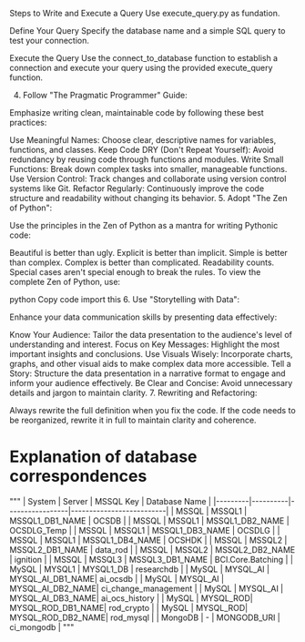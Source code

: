 Steps to Write and Execute a Query
Use execute_query.py as fundation.

Define Your Query
Specify the database name and a simple SQL query to test your connection.

Execute the Query
Use the connect_to_database function to establish a connection and execute your query using the provided execute_query function.

4. Follow "The Pragmatic Programmer" Guide:

Emphasize writing clean, maintainable code by following these best practices:

Use Meaningful Names: Choose clear, descriptive names for variables, functions, and classes.
Keep Code DRY (Don't Repeat Yourself): Avoid redundancy by reusing code through functions and modules.
Write Small Functions: Break down complex tasks into smaller, manageable functions.
Use Version Control: Track changes and collaborate using version control systems like Git.
Refactor Regularly: Continuously improve the code structure and readability without changing its behavior.
5. Adopt "The Zen of Python":

Use the principles in the Zen of Python as a mantra for writing Pythonic code:

Beautiful is better than ugly.
Explicit is better than implicit.
Simple is better than complex.
Complex is better than complicated.
Readability counts.
Special cases aren't special enough to break the rules.
To view the complete Zen of Python, use:

python
Copy code
import this
6. Use "Storytelling with Data":

Enhance your data communication skills by presenting data effectively:

Know Your Audience: Tailor the data presentation to the audience's level of understanding and interest.
Focus on Key Messages: Highlight the most important insights and conclusions.
Use Visuals Wisely: Incorporate charts, graphs, and other visual aids to make complex data more accessible.
Tell a Story: Structure the data presentation in a narrative format to engage and inform your audience effectively.
Be Clear and Concise: Avoid unnecessary details and jargon to maintain clarity.
7. Rewriting and Refactoring:

Always rewrite the full definition when you fix the code. If the code needs to be reorganized, rewrite it in full to maintain clarity and coherence.


# Explanation of database correspondences

"""
| System  | Server   | MSSQL Key       | Database Name            |
|---------|----------|-----------------|--------------------------|
| MSSQL   | MSSQL1   | MSSQL1_DB1_NAME | OCSDB                    |
| MSSQL   | MSSQL1   | MSSQL1_DB2_NAME | OCSDLG_Temp              |
| MSSQL   | MSSQL1   | MSSQL1_DB3_NAME | OCSDLG                   |
| MSSQL   | MSSQL1   | MSSQL1_DB4_NAME | OCSHDK                   |
| MSSQL   | MSSQL2   | MSSQL2_DB1_NAME | data_rod                 |
| MSSQL   | MSSQL2   | MSSQL2_DB2_NAME | ignition                 |
| MSSQL   | MSSQL3   | MSSQL3_DB1_NAME | BCI.Core.Batching        |
| MySQL   | MYSQL1   | MYSQL1_DB       | researchdb               |
| MySQL   | MYSQL_AI | MYSQL_AI_DB1_NAME| ai_ocsdb                 |
| MySQL   | MYSQL_AI | MYSQL_AI_DB2_NAME| ci_change_management     |
| MySQL   | MYSQL_AI | MYSQL_AI_DB3_NAME| ai_ocs_history           |
| MySQL   | MYSQL_ROD| MYSQL_ROD_DB1_NAME| rod_crypto               |
| MySQL   | MYSQL_ROD| MYSQL_ROD_DB2_NAME| rod_mysql                |
| MongoDB | -        | MONGODB_URI     | ci_mongodb               |
"""

